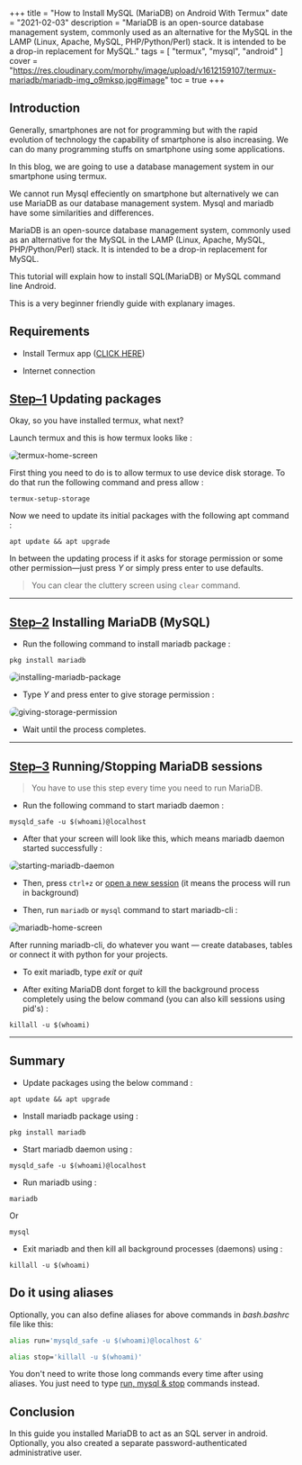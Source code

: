 +++
title = "How to Install MySQL (MariaDB) on Android With Termux"
date = "2021-02-03"
description = "MariaDB is an open-source database management system, commonly used as an alternative for the MySQL in the LAMP (Linux, Apache, MySQL, PHP/Python/Perl) stack. It is intended to be a drop-in replacement for MySQL."
tags = [
    "termux",
    "mysql",
    "android"
]
cover = "https://res.cloudinary.com/morphy/image/upload/v1612159107/termux-mariadb/mariadb-img_o9mksp.jpg#image"
toc = true
+++

## Introduction

Generally, smartphones are not for programming but with the rapid evolution of technology the capability of smartphone is also increasing. We can do many programming stuffs on smartphone using some applications.

In this blog, we are going to use a database management system in our smartphone using termux.

We cannot run Mysql effeciently on smartphone but alternatively we can use MariaDB as our database management system.
Mysql and mariadb have some similarities and differences.

MariaDB is an open-source database management system, commonly used as an alternative for the MySQL in the LAMP (Linux, Apache, MySQL, PHP/Python/Perl) stack. It is intended to be a drop-in replacement for MySQL.

This tutorial will explain how to install SQL(MariaDB) or MySQL command line Android.

This is a very beginner friendly guide with explanary images.

## Requirements

- Install Termux app ([CLICK HERE](https://play.google.com/store/apps/details?id=com.termux))

- Internet connection

## <ins>Step–1</ins> Updating packages

Okay, so you have installed termux, what next?

Launch termux and this is how termux looks like :

![termux-home-screen](https://res.cloudinary.com/morphy/image/upload/v1612006811/termux-mariadb/termux-home_amfpn1.jpg#image)

First thing you need to do is to allow termux to use device disk storage. To do that run the following command and press allow :

```
termux-setup-storage
```

Now we need to update its initial packages with the following apt command :

```
apt update && apt upgrade
```

In between the updating process if it asks for storage permission or some other permission—just press _Y_ or simply press enter to use defaults.

> You can clear the cluttery screen using `clear` command.

---

## <ins>Step–2</ins> Installing MariaDB (MySQL)

- Run the following command to install mariadb package :

```
pkg install mariadb
```

![installing-mariadb-package](https://res.cloudinary.com/morphy/image/upload/v1612008282/termux-mariadb/install-mariadb_j0bps8.jpg#image)

- Type _Y_ and press enter to give storage permission :

![giving-storage-permission](https://res.cloudinary.com/morphy/image/upload/v1612008593/termux-mariadb/termux-image-2_qhkags.jpg#image)

- Wait until the process completes.

---

## <ins>Step–3</ins> Running/Stopping MariaDB sessions

> You have to use this step every time you need to run MariaDB.

- Run the following command to start mariadb daemon :

```
mysqld_safe -u $(whoami)@localhost
```

- After that your screen will look like this, which means mariadb daemon started successfully :

![starting-mariadb-daemon](https://res.cloudinary.com/morphy/image/upload/v1612011419/termux-mariadb/mariadb-start-cmd-2_gz3fhw.jpg#image)

- Then, press `ctrl+z` or <ins>open a new session</ins> (it means the process will run in background)

- Then, run `mariadb` or `mysql` command to start mariadb-cli :

![mariadb-home-screen](https://res.cloudinary.com/morphy/image/upload/v1612012273/termux-mariadb/mariadb-home_rigrwh.jpg#image)

After running mariadb-cli, do whatever you want — create databases, tables or connect it with python for your projects.

- To exit mariadb, type _exit_ or _quit_

- After exiting MariaDB dont forget to kill the background process completely using the below command (you can also kill sessions using pid's) :

```
killall -u $(whoami)
```

---

## Summary

- Update packages using the below command :

```
apt update && apt upgrade
```

- Install mariadb package using :

```
pkg install mariadb
```

- Start mariadb daemon using :

```
mysqld_safe -u $(whoami)@localhost
```

- Run mariadb using :

```
mariadb
```

Or

```
mysql
```

- Exit mariadb and then kill all background processes (daemons) using :

```
killall -u $(whoami)
```

## Do it using aliases

Optionally, you can also define aliases for above commands in _bash.bashrc_ file like this:

```bash
alias run='mysqld_safe -u $(whoami)@localhost &'
```

```bash
alias stop='killall -u $(whoami)'
```

You don't need to write those long commands every time after using aliases. You just need to type <ins>run, mysql & stop</ins> commands instead.

## Conclusion

In this guide you installed MariaDB to act as an SQL server in android. Optionally, you also created a separate password-authenticated administrative user.

<br>

<style>
img[src$="#image"] {
  border-radius: 10px;
}
</style>
